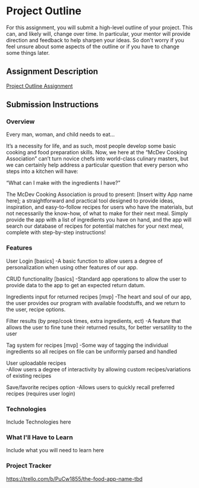 # Project Outline
For this assignment, you will submit a high-level outline of your project. This can, and likely will, change over time. In particular, your mentor will provide direction and feedback to help sharpen your ideas. So don't worry if you feel unsure about some aspects of the outline or if you have to change some things later.

## Assignment Description
[Project Outline Assignment](https://education.launchcode.org/liftoff/modules/assignments/project-outline)

## Submission Instructions

### Overview
Every man, woman, and child needs to eat... 

It’s a necessity for life, and as such, most people develop some basic cooking and food preparation skills. Now, we here at the “McDev Cooking Association” can’t turn novice chefs into world-class culinary masters, but we can certainly help address a particular question that every person who steps into a kitchen will have: 

“What can I make with the ingredients I have?” 

The McDev Cooking Association is proud to present: [Insert witty App name here]; a straightforward and practical tool designed to provide ideas, inspiration, and easy-to-follow recipes for users who have the materials, but not necessarily the know-how, of what to make for their next meal. Simply provide the app with a list of ingredients you have on hand, and the app will search our database of recipes for potential matches for your next meal, complete with step-by-step instructions! 

### Features
User Login [basics] 
-A basic function to allow users a degree of personalization when using other features of our app.

CRUD functionality [basics] 
-Standard app operations to allow the user to provide data to the app to get an expected return datum.

Ingredients input for returned recipes [mvp] 
-The heart and soul of our app, the user provides our program with available foodstuffs, and we return to the user, recipe options.

Filter results (by prep/cook times, extra ingredients, ect) 
-A feature that allows the user to fine tune their returned results, for better versatility to the user

Tag system for recipes [mvp] 
-Some way of tagging the individual ingredients so all recipes on file can be uniformly parsed and handled

User uploadable recipes  
-Allow users a degree of interactivity by allowing custom recipes/variations of existing recipes

Save/favorite recipes option 
-Allows users to quickly recall preferred recipes (requires user login)

### Technologies
Include Technologies here

### What I'll Have to Learn
Include what you will need to learn here

### Project Tracker
https://trello.com/b/PuCw1855/the-food-app-name-tbd

